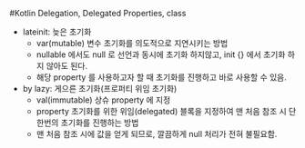 #Kotlin Delegation, Delegated Properties, class

- lateinit: 늦은 초기화
  - var(mutable) 변수 초기화를 의도적으로 지연시키는 방법
  - nullable 에서도 null 로 선언과 동시에 초기화 하지않고, init {} 에서 초기화 하지 않아도 된다.
  - 해당 property 를 사용하고자 할 때 초기화를 진행하고 바로 사용할 수 있음.
- by lazy: 게으른 초기화(프로퍼티 위임 초기화)
  - val(immutable) 상슈 property 에 지정
  - property 초기화를 위한 위임(delegated) 블록을 지정하여 맨 처음 참조 시 단 한번의 초기화를 진행하는 방법
  - 맨 처음 참조 시에 값을 얻게 되므로, 깔끔하게 null 처리가 전혀 불필요함.
